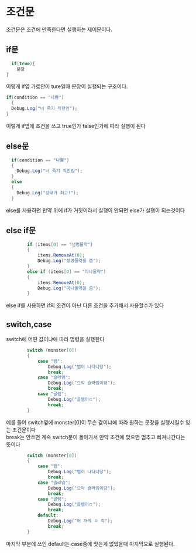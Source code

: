 # 조건문
조건문은 조건에 만족한다면 실행하는 제어문이다.
## if문
```C#
  if(true){
    문장
}
```
이렇게 if옆 가로안이 ture일때 문장이 실행되는 구조이다.
```C#
if(condition == "나쁨")
  {
  Debug.Log("너 죽기 직전임");
}
```
이렇게 if옆에 조건을 쓰고 true인가 false인가에 따라 실행이 된다

## else문
```C#
  if(condition == "나쁨")
  {
    Debug.Log("너 죽기 직전임");
  }
  else
  {
    Debug.Log("상태가 최고!");
  }
```
else를 사용하면 만약 위에 if가 거짓이라서 실행이 안되면 else가 실행이 되는것이다

## else if문
```C#
        if (items[0] == "생명물약")
        {
            items.RemoveAt(0);
            Debug.Log("생명물약을 씀");
        }
        else if (items[0] == "마나물약")
        {
            items.RemoveAt(0);
            Debug.Log("마나물약을 씀");
        }
```
else if를 사용하면 if의 조건이 아닌 다른 조건을 추가해서 사용할수가 있다

## switch,case
switch에 어떤 값이냐에 따라 명령을 실행한다
```C#
        switch (monster[0])
        {
            case "뱀":
                Debug.Log("뱀이 나타나당");
                break;
            case "슬라임":
                Debug.Log("으악 슬라임이당");
                break;
            case "골렘";
                Debug.Log("골렘이ㄷ");
                break;
        } 
```
예를 들어 switch옆에 monster[0]이 무슨 값이냐에 따라 원하는 문장을 실행시킬수 있는 조건문이다  
break는 안쓰면 계속 switch문이 돌아가서 만약 조건에 맞으면 멈추고 빠져나간다는 뜻이다
```C#
        switch (monster[0])
        {
            case "뱀":
                Debug.Log("뱀이 나타나당");
                break;
            case "슬라임":
                Debug.Log("으악 슬라임이당");
                break;
            case "골렘";
                Debug.Log("골렘이ㄷ");
                break;
            default:
                Debug.Log("어 저게 ㅁ 컥");
                break;
        }
```
마지막 부분에 쓰인 default는 case중에 맞는게 없었을때 마지막으로 실행된다.
